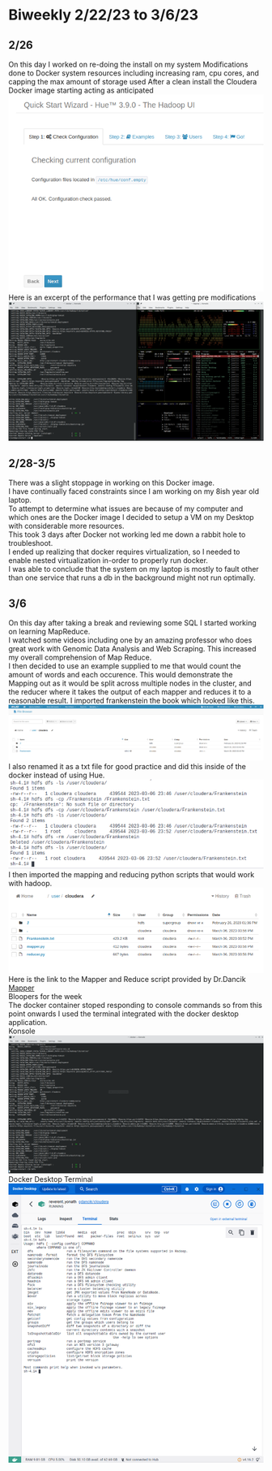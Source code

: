# Biweekly 2/22/23 to 3/6/23
## 2/26
On this day I worked on re-doing the install on my system
Modifications done to Docker system resources including increasing ram, cpu cores, and capping the max amount of storage used
After a clean install the Cloudera Docker image starting acting as anticipated
![Finally no errors!](NoErrors.png)    
Here is an excerpt of the performance that I was getting pre modifications
![Poor performance on laptop](2-26.png)  
## 2/28-3/5
There was a slight stoppage in working on this Docker image.    
I have continually faced constraints since I am working on my 8ish year old laptop.  
To attempt to determine what issues are because of my computer and which ones are the Docker image I decided to setup a VM on my Desktop with considerable more resources.  
This took 3 days after Docker not working led me down a rabbit hole to troubleshoot.  
I ended up realizing that docker requires virtualization, so I needed to enable nested virtualization in-order to properly run docker.  
I was able to conclude that the system on my laptop is mostly to fault other than one service that runs a db in the background might not run optimally.  

## 3/6
On this day after taking a break and reviewing some SQL I started working on learning MapReduce.  
I watched some videos including one by an amazing professor who does great work with Genomic Data Analysis and Web Scraping. This increased my overall comprehension of Map Reduce.  
I then decided to use an example supplied to me that would count the amount of words and each occurence. This would demonstrate the Mapping out as it would be split across multiple nodes in the cluster, and the reducer where it takes the output of each mapper and reduces it to a reasonable result.
I imported frankenstein the book which looked like this.  
![Saving Frankenstein](SavingFrankenstein.png)  
I also renamed it as a txt file for good practice and did this inside of the docker instead of using Hue.  
![Renaming Frankenstein](Frankensteinprep.png)  
I then imported the mapping and reducing python scripts that would work with hadoop.  
![Konsole failing to reach Docker Conatiner](MapperandReducer.png)  
Here is the link to the Mapper and Reduce script provided by Dr.Dancik
[Mapper](https://github.com/fastasjamesschool/DataScienceResearch/blob/main/WeeklyUpdates/2-22to3-6/wordcount/)  
Bloopers for the week  
The docker container stoped responding to console commands so from this point onwards I used the terminal integrated with the docker desktop application.  
Konsole  
![Konsole failing to reach Docker Conatiner](3-6Thisisgettingfrustrating.png)  
Docker Desktop Terminal  
![Docker Desktop Terminal becoming the new default](3-6DockerDesktop.png)
